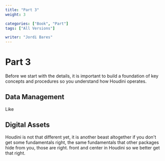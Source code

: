 ```yaml
---
title: "Part 3"
weight: 3

categories: ["Book", "Part"]
tags: ["All Versions"]

writer: "Jordi Bares"
---
```

# Part 3

Before we start with the details, it is important to build a foundation of key concepts and procedures so you understand how Houdini operates.

## Data Management

Like


## Digital Assets

Houdini is not that different yet, it is another beast altogether if you don't get some fundamentals right, the same fundamentals that other packages hide from you, those are right. front and center in Houdini so we better get that right.
